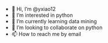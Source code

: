 - 👋 Hi, I’m @yxiao12
- 👀 I’m interested in python
- 🌱 I’m currently learning data mining
- 💞️ I’m looking to collaborate on python
- 📫 How to reach me by email

<!---
yxiao12/yxiao12 is a ✨ special ✨ repository because its `README.md` (this file) appears on your GitHub profile.
You can click the Preview link to take a look at your changes.
--->
